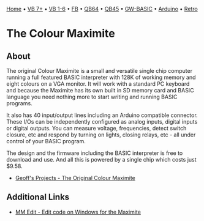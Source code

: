 [Home](https://gotbasic.com) • [VB 7+](vb.md) • [VB 1-6](vb6.md) • [FB](freebasic.md) • [QB64](qb64.md) • [QB45](qb.md) • [GW-BASIC](gw-basic.md) • [Arduino](avr.md) • [Retro](micros.md)

# The Colour Maximite

## About

The original Colour Maximite is a small and versatile single chip computer running a full featured BASIC interpreter with 128K of working memory and eight colours on a VGA monitor. It will work with a standard PC keyboard and because the Maximite has its own built in SD memory card and BASIC language you need nothing more to start writing and running BASIC programs.

It also has 40 input/output lines including an Arduino compatible connector.  These I/Os can be independently configured as analog inputs, digital inputs or digital outputs.  You can measure voltage, frequencies, detect switch closure, etc and respond by turning on lights, closing relays, etc - all under control of your BASIC program.

The design and the firmware including the BASIC interpreter is free to download and use.   And all this is powered by a single chip which costs just $9.58.

- [Geoff's Projects - The Original Colour Maximite](https://geoffg.net/OriginalColourMaximite.html)

## Additional Links

- [MM Edit - Edit code on Windows for the Maximite](https://www.c-com.com.au/MMedit.htm)
